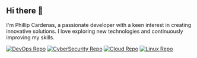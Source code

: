 ## Hi there 👋

I'm Phillip Cardenas, a passionate developer with a keen interest in creating innovative solutions. I love exploring new technologies and continuously improving my skills.

[![DevOps Repo](https://img.shields.io/badge/DEvOps-Repo?style=for-the-badge)](https://github.com/mechanicus01/DevOps)
[![CyberSecurity Repo](https://img.shields.io/badge/cybersecurity-Repo?style=for-the-badge)](https://github.com/mechanicus01/cybersecurity)
[![Cloud Repo](https://img.shields.io/badge/cloud-Repo?style=for-the-badge)](https://github.com/mechanicus01/cloud)
[![Linux Repo](https://img.shields.io/badge/linux-Repo?style=for-the-badge)](https://github.com/mechanicus01/linux)

<!--
**mechanicus01/mechanicus01** is a ✨ _special_ ✨ repository because its `README.md` (this file) appears on your GitHub profile.

Here are some ideas to get you started:

- 🔭 I’m currently working on ...
- 🌱 I’m currently learning ...
- 👯 I’m looking to collaborate on ...
- 🤔 I’m looking for help with ...
- 💬 Ask me about ...
- 📫 How to reach me: ...
- 😄 Pronouns: ...
- ⚡ Fun fact: ...
-->
